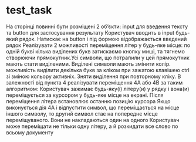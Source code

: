 # test_task

На сторінці повинні бути розміщені 2 об‘єкти: input для введення тексту та button для застосування результату
Користувач вводить в input будь-який рядок.
Натискає на button і під формою відображається введений рядок
Реалізувати 2 можливості переміщення літер у будь-яке місце:
по одній букві
кілька виділених букв
затискаємо кнопку миші, та тягнемо створюючи прямокутник.Усі символи, що потрапили у цей прямокутник мають стати виділеними.
Виділені символи мають змінити колір.
можливість виділити декілька букв за кліком при зажатою клавішею ctrl зі зміною кольору активніх.
Зняти виділення при повторному кліку.
В залежності від пункта 4 реалізувати переміщення 4A або 4B за таким алгоритмом:
Користувач зажимає будь-яку(і) літеру(и) у рядку і вона(и) переміщується за курсором у будь-яке місце на екрані.
Після переміщення літера встановлює останню позицію курсора
Якщо виконується дія 4А і відпустити символ, що переміщається на місце іншого символу, то другий символ стає на попереднє місце переміщуваного.
Вони не накладаються один на одного
Користувач може переміщати не тільки одну літеру, а й розкидати все слово по всьому документу
